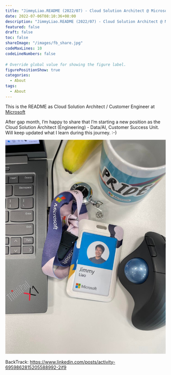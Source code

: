 ```yaml
---
title: "JimmyLiao.README (2022/07) - Cloud Solution Architect @ Microsoft"
date: 2022-07-06T08:10:36+08:00
description: "JimmyLiao.README (2022/07) - Cloud Solution Architect @ Microsoft"
featured: false
draft: false
toc: false
shareImage: "/images/fb_share.jpg"
codeMaxLines: 10
codeLineNumbers: false

# Override global value for showing the figure label.
figurePositionShow: true
categories:
  - About
tags:
  - About
---
```



This is the README as Cloud Solution Architect / Customer Engineer at [Microsoft](https://www.microsoft.com/)

<!--more-->

After gap month, I’m happy to share that I’m starting a new position as the Cloud Solution Architect (Engineering) - Data/AI, Customer Success Unit. Will keep updated what I learn during this journey. :-)

![](/images/2022/2022-07/2022-07-06-microsoft-01.jpg)

BackTrack: https://www.linkedin.com/posts/activity-6959862815205588992-2if9


